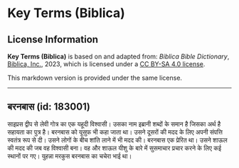 # Key Terms (Biblica)

## License Information

**Key Terms (Biblica)** is based on and adapted from: _Biblica Bible Dictionary_, [Biblica, Inc.](https://www.biblica.com/), 2023, which is licensed under a [CC BY-SA 4.0 license](https://creativecommons.org/licenses/by-sa/4.0/legalcode.en).

This markdown version is provided under the same license.



--------------------------------

## बरनबास (id: 183001)

साइप्रस द्वीप से लेवी गोत्र का एक यहूदी विश्वासी। उसका नाम इब्रानी शब्दों के समान है जिसका अर्थ है सहायता का पुत्र है। बरनबास को यूसुफ भी कहा जाता था। उसने दूसरों की मदद के लिए अपनी संपत्ति स्वतंत्र रूप से दी। उसने लोगों के बीच शांति लाने में भी मदद की। बरनबास एक प्रेरित था। उसने शाऊल की मदद की जब वह विश्वासी बना। वह और शाऊल यीशु के बारे में सुसमाचार प्रचार करने के लिए कई स्थानों पर गए। युहन्ना मरकुस बरनबास का चचेरा भाई था।



